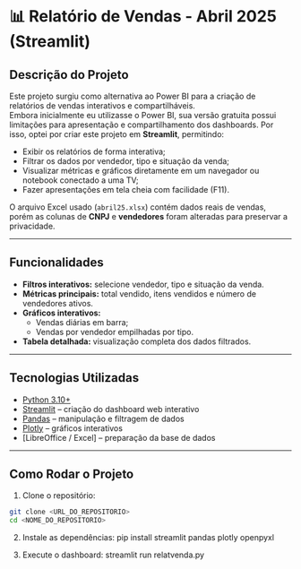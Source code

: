 # 📊 Relatório de Vendas - Abril 2025 (Streamlit)

## Descrição do Projeto
Este projeto surgiu como alternativa ao Power BI para a criação de relatórios de vendas interativos e compartilháveis.  
Embora inicialmente eu utilizasse o Power BI, sua versão gratuita possui limitações para apresentação e compartilhamento dos dashboards. Por isso, optei por criar este projeto em **Streamlit**, permitindo:  

- Exibir os relatórios de forma interativa;  
- Filtrar os dados por vendedor, tipo e situação da venda;  
- Visualizar métricas e gráficos diretamente em um navegador ou notebook conectado a uma TV;  
- Fazer apresentações em tela cheia com facilidade (F11).  

O arquivo Excel usado (`abril25.xlsx`) contém dados reais de vendas, porém as colunas de **CNPJ** e **vendedores** foram alteradas para preservar a privacidade.

---

## Funcionalidades

- **Filtros interativos:** selecione vendedor, tipo e situação da venda.  
- **Métricas principais:** total vendido, itens vendidos e número de vendedores ativos.  
- **Gráficos interativos:**  
  - Vendas diárias em barra;  
  - Vendas por vendedor empilhadas por tipo.  
- **Tabela detalhada:** visualização completa dos dados filtrados.  

---

## Tecnologias Utilizadas

- [Python 3.10+](https://www.python.org/)  
- [Streamlit](https://streamlit.io/) – criação do dashboard web interativo  
- [Pandas](https://pandas.pydata.org/) – manipulação e filtragem de dados  
- [Plotly](https://plotly.com/python/) – gráficos interativos  
- [LibreOffice / Excel] – preparação da base de dados  

---

## Como Rodar o Projeto

1. Clone o repositório:

```bash
git clone <URL_DO_REPOSITORIO>
cd <NOME_DO_REPOSITORIO>
```

2. Instale as dependências:
pip install streamlit pandas plotly openpyxl

3. Execute o dashboard:
streamlit run relatvenda.py
